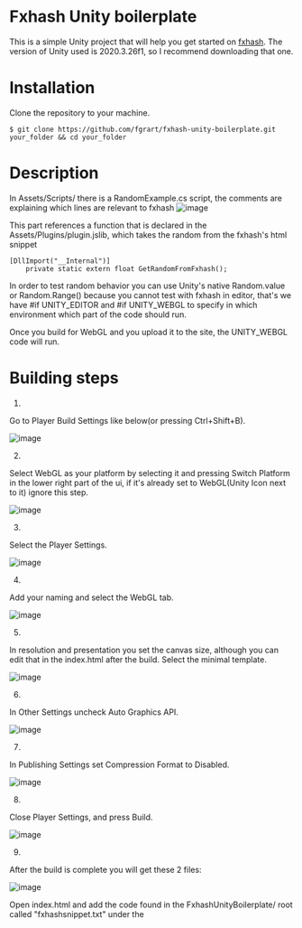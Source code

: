 # Fxhash Unity boilerplate

This is a simple Unity project that will help you get started on [fxhash](https://fxhash.xyz).
The version of Unity used is 2020.3.26f1, so I recommend downloading that one.

# Installation

Clone the repository to your machine.

```
$ git clone https://github.com/fgrart/fxhash-unity-boilerplate.git your_folder && cd your_folder
```

# Description

In Assets/Scripts/ there is a RandomExample.cs script, the comments are explaining which lines are relevant to fxhash
![image](https://user-images.githubusercontent.com/98949354/152338865-2ae252d7-8e5a-43e7-98f3-1602dd672524.png)

This part references a function that is declared in the Assets/Plugins/plugin.jslib, which takes the random from the fxhash's html snippet
```
[DllImport("__Internal")]
    private static extern float GetRandomFromFxhash();
```

In order to test random behavior you can use Unity's native Random.value or Random.Range() because you cannot test with fxhash in editor, that's we have #if UNITY_EDITOR and #if UNITY_WEBGL to specify in which environment which part of the code should run.

Once you build for WebGL and you upload it to the site, the UNITY_WEBGL code will run.

# Building steps

1.
Go to Player Build Settings like below(or pressing Ctrl+Shift+B).

![image](https://user-images.githubusercontent.com/98949354/152337326-83a37539-547e-495f-8912-028cf4e8ce47.png)

2.
Select WebGL as your platform by selecting it and pressing Switch Platform in the lower right part of the ui, if it's already set to WebGL(Unity Icon next to it) ignore this step.

![image](https://user-images.githubusercontent.com/98949354/152337573-d89d2aab-af99-4115-a16c-75b488b81606.png)

3.
Select the Player Settings.

![image](https://user-images.githubusercontent.com/98949354/152337747-8412356a-87df-402d-9ad7-d736ab3ac931.png)

4.
Add your naming and select the WebGL tab.

![image](https://user-images.githubusercontent.com/98949354/152337845-00fcfcfe-2ea7-4c2e-9ffb-10c3c395a8d4.png)

5.
In resolution and presentation you set the canvas size, although you can edit that in the index.html after the build.
Select the minimal template.

![image](https://user-images.githubusercontent.com/98949354/152337973-4c94df0a-336f-49ae-afb3-d9aeaf3a2e22.png)

6.
In Other Settings uncheck Auto Graphics API.

![image](https://user-images.githubusercontent.com/98949354/152338140-d923f81b-e65b-45bb-91b8-80af0d974ca6.png)

7.
In Publishing Settings set Compression Format to Disabled.

![image](https://user-images.githubusercontent.com/98949354/152338238-f018b47e-0094-4ee6-bae9-5e915a0d43b1.png)

8.
Close Player Settings, and press Build.

![image](https://user-images.githubusercontent.com/98949354/152338441-65c76b79-76ca-4be9-9b76-32d5cb7c1a2d.png)

9.
After the build is complete you will get these 2 files:

![image](https://user-images.githubusercontent.com/98949354/152339616-c1d11ef9-9bf3-4a4c-8848-d006ed7dff97.png)

Open index.html and add the code found in the FxhashUnityBoilerplate/ root called "fxhashsnippet.txt" under the <title> tags
.
![image](https://user-images.githubusercontent.com/98949354/152339993-2d33bc6a-5a34-4d5b-a587-8731ed254180.png)

Fxhash snippet is lines 7-36 and 38-42 is the part that translates the snippets fxrand to GetRandomFromFxhash() in plugin.jslib which we then use in C# as our random generator.
  
10.
Once you made the edits in index.html, make a .zip from both files and it's ready to be uploaded to fxhash for testing.
Note: For some reason this won't work in the regular browser window, you have to go to incognito mode to test in sandbox, but it should work when you actually mint it.
  
11.
Upload the .zip to sandbox and test with same and different hashes to see how the value behaves.
It should look like this:
  
![image](https://user-images.githubusercontent.com/98949354/152340836-53f6a9ce-357b-4eff-bde8-c9f05b37675f.png)
  
# Conclusion
  
That's it! You can now use the value however you want to manipulate different aspects of your artworks

# Credits
  
By [GabrieleGenArt](https://www.fxhash.xyz/u/Gabriele%20GenArt), [nekropunk](https://www.fxhash.xyz/u/nekropunk), [lomz](https://www.fxhash.xyz/u/lomz), [ciphrd](https://www.fxhash.xyz/u/ciphrd) and [fgra](https://www.fxhash.xyz/u/fgra)
